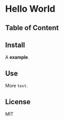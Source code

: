 # Hello World

## Table of Content

## Install

A **example**.

## Use

More `text`.

## License

MIT